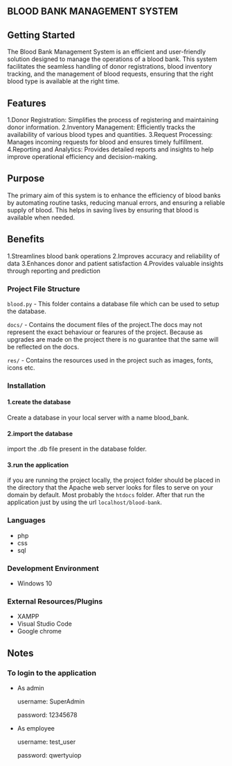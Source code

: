 ## BLOOD BANK MANAGEMENT SYSTEM

## Getting Started

The Blood Bank Management System is an efficient and user-friendly solution designed to manage the operations of a blood bank. This system facilitates the seamless handling of donor registrations, blood inventory tracking, and the management of blood requests, ensuring that the right blood type is available at the right time.

## Features

1.Donor Registration: Simplifies the process of registering and maintaining donor information.
2.Inventory Management: Efficiently tracks the availability of various blood types and quantities.
3.Request Processing: Manages incoming requests for blood and ensures timely fulfillment.
4.Reporting and Analytics: Provides detailed reports and insights to help improve operational efficiency and decision-making.

## Purpose

The primary aim of this system is to enhance the efficiency of blood banks by automating routine tasks, reducing manual errors, and ensuring a reliable supply of blood. This helps in saving lives by ensuring that blood is available when needed.

## Benefits

1.Streamlines blood bank operations
2.Improves accuracy and reliability of data
3.Enhances donor and patient satisfaction
4.Provides valuable insights through reporting and prediction

### Project File Structure

`blood.py` -  This folder contains a database file which can be used to setup the database.

`docs/` - Contains the document files of the project.The docs may not represent the exact behaviour or fearures of the project. Because as upgrades are made on the project there is no guarantee that the same will be reflected on the docs.

`res/` - Contains the resources used in the project such as images, fonts, icons etc.

### Installation

#### 1.create the database
Create a database in your local server with a name blood_bank.

#### 2.import the database 
import the .db file present in the database folder.

#### 3.run the application
if you are running the project locally, the project folder should be placed in the directory that the Apache web server looks for files to serve on your domain by default. Most probably the `htdocs` folder. After that run the application just by using the url `localhost/blood-bank`.


### Languages

- php
- css
- sql

### Development Environment

- Windows 10

### External Resources/Plugins

- XAMPP
- Visual Studio Code
- Google chrome

## Notes

### To login to the application
- As admin

    username:   SuperAdmin
    
    password:   12345678
  
- As employee

    username:   test_user
    
    password:   qwertyuiop
  


